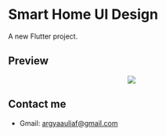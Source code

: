 #   Smart Home UI Design

A new Flutter project.

## Preview
<div align="center">
  <img src="https://im5.ezgif.com/tmp/ezgif-5-462e638b3a78.gif">
</div>

## Contact me
- Gmail: <a href="mailto:argyaauliaf@gmail.com">argyaauliaf@gmail.com</a>
